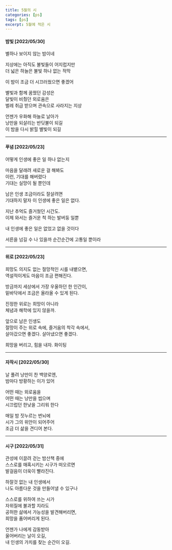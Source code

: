 ```yaml
---
title: 5월의 시
categories: [ps]
tags: [ps]
excerpt: 5월에 적은 시
---
```




#### 밤빛 [2022/05/30]

별하나 보이지 않는 밤이네  

지상에는 아직도 불빛들이 어지럽지만  
더 넓은 하늘은 불빛 하나 없는 적막  

이 밤이 조금 더 시끄러웠으면 좋겠어  

별빛과 함께 꿈꿨던 감성은  
달빛이 비췄던 외로움은  
벌레 취급 받으며 관속으로 사라지는 지상  

언젠가 우화해 하늘로 날아가   
낭만을 되살리는 반딧불이 되길  
이 밤을 다시 밝힐 별빛이 되길  


***


#### 푸념 [2022/05/23]

어떻게 인생에 좋은 일 하나 없는지  

마음을 달래려 새로운 걸 해봐도  
이런, 기대를 해버렸다   
기대는 실망이 될 뿐인데  

남은 인생 조금이라도 잘살려면  
기대하지 말자 이 인생에 좋은 일은 없다.  

지난 추억도 즐거웠던 시간도.  
이제 와서는 즐거운 척 하는 발버둥 일뿐  

내 인생에 좋은 일은 없었고 없을 것이다   

서른을 넘길 수 나 있을까 순간순간에 고통일 뿐이라  


***


#### 위로 [2022/05/23]

희망도 의지도 없는 절망적인 시를 내뱉으면,   
역설적이게도 마음이 조금 편해진다.  

방금까지 세상에서 가장 우울하던 한 인간이,  
밑바닥에서 조금은 올라올 수 있게 된다.  

진정한 위로는 희망이 아니라  
체념과 해학에 있지 않을까.  

앞으로 남은 인생도  
절망이 주는 위로 속에, 즐거움의 착각 속에서,   
살아갔으면 좋겠다. 살아냈으면 좋겠다.   

희망을 버리고, 힘을 내자. 화이팅


***


#### 자작시 [2022/05/30]

날 풀려 낭만이 찬 백양로엔,  
밤마다 방황하는 이가 있어  

어떤 때는 외로움을  
어떤 때는 낭만을 씹으며  
시끄럽던 한낮을 그리워 한다  

매일 밤 짓누르는 번뇌에  
시가 그의 위안이 되어주어   
조금 더 삶을 견디어 본다.  


***


#### 시구 [2022/05/31]

관성에 이끌려 걷는 밤산책 중에  
스스로를 매혹시키는 시구가 떠오르면  
발걸음이 더욱이 빨라진다.  

하잘것 없는 내 인생에서  
나도 아름다운 것을 만들어낼 수 있구나  

스스로를 위하여 쓰는 시가   
자위질에 불과할 지라도  
공허한 삶에서 가능성을 발견해버리면,  
희망을 품어버리게 된다.  

언젠가 나에게 감동받아  
울어버리는 날이 오길,  
내 인생의 가치를 찾는 순간이 오길.  

